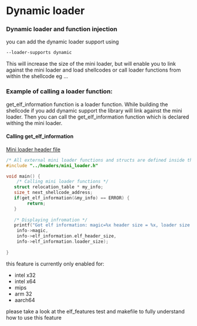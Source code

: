 # Dynamic loader

### Dynamic loader and function injection
you can add the dynamic loader support using
```bash
--loader-supports dynamic
```
This will increase the size of the mini loader, but will enable you to link against the mini loader
and load shellcodes or call loader functions from within the shellcode
eg ...

### Example of calling a loader function:
get_elf_information function is a loader function.
While building the shellcode if you add dynamic support
the library will link against the mini loader.
Then you can call the get_elf_information function
which is declared withing the mini loader.
#### Calling get_elf_information
[Mini loader header file](../headers/mini_loader.h)

```c
/* All external mini loader functions and structs are defined inside the mini_loader header */
#include "../headers/mini_loader.h"

void main() {
    /* Calling mini loader functions */
   struct relocation_table * my_info;
   size_t next_shellcode_address;
   if(get_elf_information(&my_info) == ERROR) {
        return;
   }
   
   /* Displaying infromation */
   printf("Got elf information: magic=%x header size = %x, loader size = %x\n",
    info->magic,
    info->elf_information.elf_header_size, 
    info->elf_information.loader_size);
 
}
```

this feature is currently only enabled for:
* intel x32
* intel x64
* mips
* arm 32
* aarch64

please take a look at the elf_features test and makefile to fully understand how to use this feature
